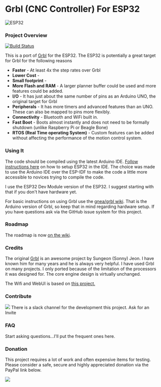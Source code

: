 

# Grbl (CNC Controller) For ESP32

![ESP32](http://www.buildlog.net/blog/wp-content/uploads/2018/10/20181007_153826.jpg)

### Project Overview

[![Build Status](https://travis-ci.org/bdring/Grbl_Esp32.svg?branch=master)](https://travis-ci.org/bdring/Grbl_Esp32)

This is a port of [Grbl](https://github.com/gnea/grbl) for the ESP32. The ESP32 is potentially a great target for Grbl for the following reasons

- **Faster** - At least 4x the step rates over Grbl
- **Lower Cost** - 
- **Small footprint** -
- **More Flash and RAM** - A larger planner buffer could be used and more features could be added.
- **I/O** - It has just about the same number of pins as an Arduino UNO, the original target for Grbl
- **Peripherals** - It has more timers and advanced features than an UNO.  These can also be mapped to pins more flexibly.
- **Connectivity** - Bluetooth and WiFi built in.
- **Fast Boot** - Boots almost instantly and does not need to be formally shutdown (unlike Raspberry Pi or Beagle Bone)
- **RTOS (Real Time operating System)** - Custom features can be added without affecting the performance of the motion control system.


### Using It

The code should be compiled using the latest Arduino IDE. [Follow instructions here](https://github.com/espressif/arduino-esp32) on how to setup ESP32 in the IDE. The choice was made to use the Arduino IDE over the ESP-IDF to make the code a little more accessible to novices trying to compile the code.

I use the ESP32 Dev Module version of the ESP32. I suggest starting with that if you don't have hardware yet.

For basic instructions on using Grbl use the [gnea/grbl wiki](https://github.com/gnea/grbl/wiki). That is the Arduino version of Grbl, so keep that in mind regarding hardware setup. If you have questions ask via the GitHub issue system for this project.

### Roadmap

The roadmap is now [on the wiki](https://github.com/bdring/Grbl_Esp32/wiki/Development-Roadmap).

### Credits

The original [Grbl](https://github.com/gnea/grbl) is an awesome project by Sungeon (Sonny) Jeon. I have known him for many years and he is always very helpful. I have used Grbl on many projects. I only ported because of the limitation of the processors it was designed for. The core engine design is virtually unchanged.

The Wifi and WebUI is based on [this project.](https://github.com/luc-github/ESP3D-WEBUI)  

### Contribute

![](http://www.buildlog.net/blog/wp-content/uploads/2018/07/slack_hash_128.png)   There is a slack channel for the development this project. Ask for an Invite

### FAQ

Start asking questions...I'll put the frequent ones here.



### Donation

This project requires a lot of work and often expensive items for testing. Please consider a safe, secure and highly appreciated donation via the PayPal link below.

[![](https://www.paypalobjects.com/en_US/i/btn/btn_donateCC_LG.gif)](https://www.paypal.com/cgi-bin/webscr?cmd=_s-xclick&hosted_button_id=TKNJ9Z775VXB2)

